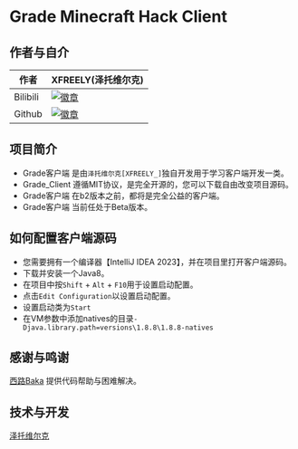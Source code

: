 # Grade Minecraft Hack Client

## 作者与自介
<div align="Left">
  
| 作者 | XFREELY(泽托维尔克) |
| ---------- | -----------|
| Bilibili | <a href="https://space.bilibili.com/1403109864"><img src="https://img.shields.io/badge/泽托维尔克%E7%9A%84-Bilibili-brightgreen" alt="徽章"></a> |
| Github | <a href="https://github.com/SentientWaste"><img src="https://img.shields.io/badge/泽托维尔克%E7%9A%84-Github-brightgreen" alt="徽章"></a> |

</div>

## 项目简介
* Grade客户端 是由`泽托维尔克[XFREELY_]`独自开发用于学习客户端开发一类。
* Grade_Client 遵循MIT协议，是完全开源的，您可以下载自由改变项目源码。
* Grade客户端 在b2版本之前，都将是完全公益的客户端。
* Grade客户端 当前任处于Beta版本。

## 如何配置客户端源码
* 您需要拥有一个编译器【IntelliJ IDEA 2023】，并在项目里打开客户端源码。
* 下载并安装一个Java8。
* 在项目中按`Shift` + `Alt` + `F10`用于设置启动配置。
* 点击`Edit Configuration`以设置启动配置。
* 设置启动类为`Start`
* 在VM参数中添加natives的目录`-Djava.library.path=versions\1.8.8\1.8.8-natives`
  

## 感谢与鸣谢
[西路Baka](https://space.bilibili.com/1098028524/)
提供代码帮助与困难解决。

## 技术与开发
[泽托维尔克](https://space.bilibili.com/1403109864)
